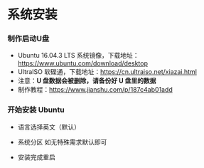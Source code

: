 # 系统安装

### 制作启动U盘
+ Ubuntu 16.04.3 LTS 系统镜像，下载地址：https://www.ubuntu.com/download/desktop
+ UltraISO 软碟通，下载地址：https://cn.ultraiso.net/xiazai.html
+ 注意：**U 盘数据会被删除，请备份好 U 盘里的数据**
+ 制作教程：https://www.jianshu.com/p/187c4ab01add

### 开始安装 Ubuntu 
+ 语言选择英文（默认）

+  系统分区
如无特殊需求默认即可

+ 安装完成重启